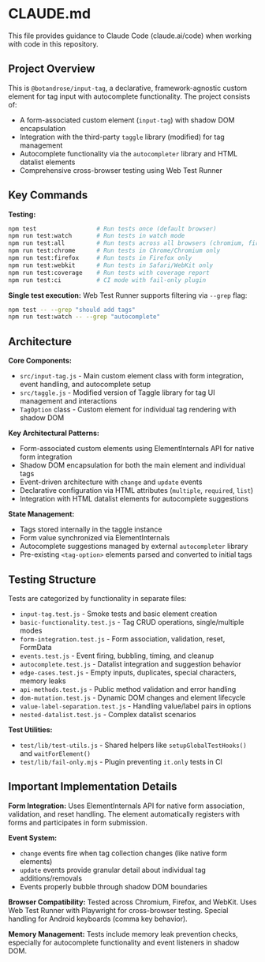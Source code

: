 # CLAUDE.md

This file provides guidance to Claude Code (claude.ai/code) when working with code in this repository.

## Project Overview

This is `@botandrose/input-tag`, a declarative, framework-agnostic custom element for tag input with autocomplete functionality. The project consists of:

- A form-associated custom element (`input-tag`) with shadow DOM encapsulation
- Integration with the third-party `taggle` library (modified) for tag management
- Autocomplete functionality via the `autocompleter` library and HTML datalist elements
- Comprehensive cross-browser testing using Web Test Runner

## Key Commands

**Testing:**
```bash
npm test                 # Run tests once (default browser)
npm run test:watch       # Run tests in watch mode
npm run test:all         # Run tests across all browsers (chromium, firefox, webkit)
npm run test:chrome      # Run tests in Chrome/Chromium only
npm run test:firefox     # Run tests in Firefox only
npm run test:webkit      # Run tests in Safari/WebKit only
npm run test:coverage    # Run tests with coverage report
npm run test:ci          # CI mode with fail-only plugin
```

**Single test execution:**
Web Test Runner supports filtering via `--grep` flag:
```bash
npm test -- --grep "should add tags"
npm run test:watch -- --grep "autocomplete"
```

## Architecture

**Core Components:**
- `src/input-tag.js` - Main custom element class with form integration, event handling, and autocomplete setup
- `src/taggle.js` - Modified version of Taggle library for tag UI management and interactions
- `TagOption` class - Custom element for individual tag rendering with shadow DOM

**Key Architectural Patterns:**
- Form-associated custom elements using ElementInternals API for native form integration
- Shadow DOM encapsulation for both the main element and individual tags
- Event-driven architecture with `change` and `update` events
- Declarative configuration via HTML attributes (`multiple`, `required`, `list`)
- Integration with HTML datalist elements for autocomplete suggestions

**State Management:**
- Tags stored internally in the taggle instance
- Form value synchronized via ElementInternals
- Autocomplete suggestions managed by external `autocompleter` library
- Pre-existing `<tag-option>` elements parsed and converted to initial tags

## Testing Structure

Tests are categorized by functionality in separate files:
- `input-tag.test.js` - Smoke tests and basic element creation
- `basic-functionality.test.js` - Tag CRUD operations, single/multiple modes
- `form-integration.test.js` - Form association, validation, reset, FormData
- `events.test.js` - Event firing, bubbling, timing, and cleanup
- `autocomplete.test.js` - Datalist integration and suggestion behavior
- `edge-cases.test.js` - Empty inputs, duplicates, special characters, memory leaks
- `api-methods.test.js` - Public method validation and error handling
- `dom-mutation.test.js` - Dynamic DOM changes and element lifecycle
- `value-label-separation.test.js` - Handling value/label pairs in options
- `nested-datalist.test.js` - Complex datalist scenarios

**Test Utilities:**
- `test/lib/test-utils.js` - Shared helpers like `setupGlobalTestHooks()` and `waitForElement()`
- `test/lib/fail-only.mjs` - Plugin preventing `it.only` tests in CI

## Important Implementation Details

**Form Integration:**
Uses ElementInternals API for native form association, validation, and reset handling. The element automatically registers with forms and participates in form submission.

**Event System:**
- `change` events fire when tag collection changes (like native form elements)
- `update` events provide granular detail about individual tag additions/removals
- Events properly bubble through shadow DOM boundaries

**Browser Compatibility:**
Tested across Chromium, Firefox, and WebKit. Uses Web Test Runner with Playwright for cross-browser testing. Special handling for Android keyboards (comma key behavior).

**Memory Management:**
Tests include memory leak prevention checks, especially for autocomplete functionality and event listeners in shadow DOM.